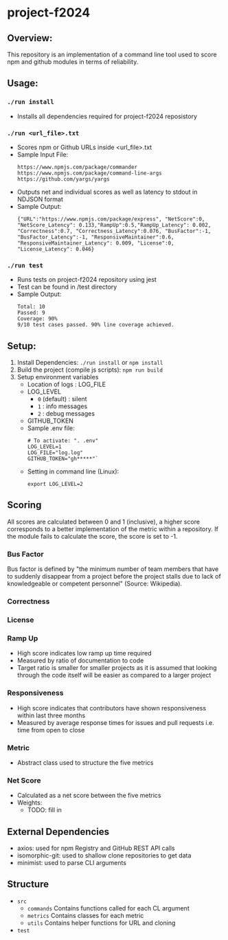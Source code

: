 # project-f2024

## Overview:
This repository is an implementation of a command line tool used to score npm and github modules in terms of reliability.

## Usage:
### `./run install`
* Installs all dependencies required for project-f2024 reposistory

### `./run <url_file>.txt`
* Scores npm or Github URLs inside <url_file>.txt
* Sample Input File:
    ```
    https://www.npmjs.com/package/commander
    https://www.npmjs.com/package/command-line-args
    https://github.com/yargs/yargs
    ```
* Outputs net and individual scores as well as latency to stdout in NDJSON format
* Sample Output:
    ```
    {"URL":"https://www.npmjs.com/package/express", "NetScore":0, "NetScore_Latency": 0.133,"RampUp":0.5,"RampUp_Latency": 0.002, "Correctness":0.7, "Correctness_Latency":0.076, "BusFactor":-1, "BusFactor_Latency":-1, "ResponsiveMaintainer":0.6, "ResponsiveMaintainer_Latency": 0.009, "License":0, "License_Latency": 0.046}
    ```
### `./run test`
* Runs tests on project-f2024 repository using jest
* Test can be found in /test directory
* Sample Output:
    ```
    Total: 10
    Passed: 9
    Coverage: 90%
    9/10 test cases passed. 90% line coverage achieved.
    ```

## Setup:
1. Install Dependencies: `./run install` or `npm install`
2. Build the project (compile js scripts): `npm run build`
3. Setup environment variables
    * Location of logs : LOG_FILE
    * LOG_LEVEL
        * `0` (default) : silent
        * `1` : info messages
        * `2` : debug messages
    * GITHUB_TOKEN
    * Sample .env file:
        ```
        # To activate: ". .env"
        LOG_LEVEL=1
        LOG_FILE="log.log"
        GITHUB_TOKEN="gh*****"`
        ```
    * Setting in command line (Linux):
        ```
        export LOG_LEVEL=2
        ```

## Scoring
All scores are calculated between 0 and 1 (inclusive), a higher score corresponds to a better implementation of the metric within a repository. If the module fails to calculate the score, the score is set to -1.
### Bus Factor
   Bus factor is defined by "the minimum number of team members that have to suddenly disappear from a project before the project stalls due to lack of knowledgeable or competent personnel" (Source: Wikipedia).
### Correctness
### License
### Ramp Up
* High score indicates low ramp up time required
* Measured by ratio of documentation to code
* Target ratio is smaller for smaller projects as it is assumed that looking through the code itself will be easier as compared to a larger project
### Responsiveness
* High score indicates that contributors have shown responsiveness within last three months
* Measured by average response times for issues and pull requests i.e. time from open to close
### Metric
* Abstract class used to structure the five metrics
### Net Score
* Calculated as a net score between the five metrics
* Weights:
    * TODO: fill in
## External Dependencies
* axios:            used for npm Registry and GitHub REST API calls
* isomorphic-git:   used to shallow clone repositories to get data
* minimist:         used to parse CLI arguments
## Structure
* `src`
     * `commands`   Contains functions called for each CL argument
     * `metrics`    Contains classes for each metric
     * `utils`      Contains helper functions for URL and cloning
 * `test`
